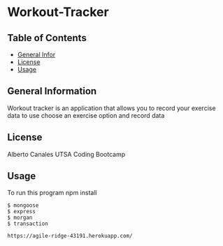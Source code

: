 # Workout-Tracker

## Table of Contents
* [General Infor](#general-information)
* [License](#license)
* [Usage](#usage)
## General Information
Workout tracker is an application that allows you to record your exercise data 
to use choose an exercise option and record data
## License
Alberto Canales UTSA Coding Bootcamp
## Usage
To run this program npm install

```
$ mongoose
$ express
$ morgan
$ transaction

https://agile-ridge-43191.herokuapp.com/
